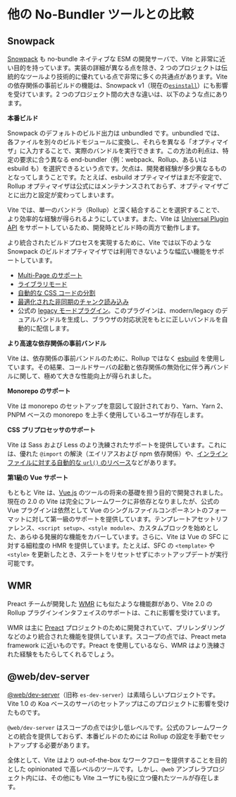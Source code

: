 # 他の No-Bundler ツールとの比較

## Snowpack

[Snowpack](https://www.snowpack.dev/) も no-bundle ネイティブな ESM の開発サーバで、Vite と非常に近い目的を持っています。実装の詳細が異なる点を除き、2 つのプロジェクトは伝統的なツールより技術的に優れている点で非常に多くの共通点があります。Vite の依存関係の事前ビルドの機能は、Snowpack v1（現在の[`esinstall`](https://github.com/snowpackjs/snowpack/tree/main/esinstall)）にも影響を受けています。2 つのプロジェクト間の大きな違いは、以下のような点にあります。

**本番ビルド**

Snowpack のデフォルトのビルド出力は unbundled です。unbundled では、各ファイルを別々のビルドモジュールに変換し、それらを異なる「オプティマイザ」に入力することで、実際のバンドルを実行できます。この方法の利点は、特定の要求に合う異なる end-bundler（例：webpack、Rollup、あるいは esbuild も）を選択できるという点です。欠点は、開発者経験が多少異なるものとなってしまうことです。たとえば、esbuild オプティマイザはまだ不安定で、Rollup オプティマイザは公式にはメンテナンスされておらず、オプティマイザごとに出力と設定が変わってしまいます。

Vite では、単一のバンドラ（Rollup）と深く結合することを選択することで、より効率的な経験が得られるようにしています。また、Vite は [Universal Plugin API](./api-plugin) をサポートしているため、開発時とビルド時の両方で動作します。

より統合されたビルドプロセスを実現するために、Vite では以下のような Snowpack のビルドオプティマイザでは利用できないような幅広い機能をサポートしています。

- [Multi-Page のサポート](./build#マルチページアプリ)
- [ライブラリモード](./build#ライブラリモード)
- [自動的な CSS コードの分割](./features#css-のコード分割)
- [最適化された非同期のチャンク読み込み](./features#非同期チャンク読み込みの最適化)
- 公式の [legacy モードプラグイン](https://github.com/vitejs/vite/tree/main/packages/plugin-legacy)。このプラグインは、modern/legacy のデュアルバンドルを生成し、ブラウザの対応状況をもとに正しいバンドルを自動的に配信します。

**より高速な依存関係の事前バンドル**

Vite は、依存関係の事前バンドルのために、Rollup ではなく [esbuild](https://esbuild.github.io/) を使用しています。その結果、コールドサーバの起動と依存関係の無効化に伴う再バンドルに関して、極めて大きな性能向上が得られました。

**Monorepo のサポート**

Vite は monorepo のセットアップを意図して設計されており、Yarn、Yarn 2、PNPM ベースの monorepo を上手く使用しているユーザが存在します。

**CSS プリプロセッサのサポート**

Vite は Sass および Less のより洗練されたサポートを提供しています。これには、優れた `@import` の解決（エイリアスおよび npm 依存関係）や、[インラインファイルに対する自動的な `url()` のリベース](./features#import-のインライン化と結合)などがあります。

**第1級の Vue サポート**

もともと Vite は、[Vue.js](https://vuejs.org/) のツールの将来の基礎を担う目的で開発されました。現在の 2.0 の Vite は完全にフレームワークに非依存となりましたが、公式の Vue プラグインは依然として Vue のシングルファイルコンポーネントのフォーマットに対して第一級のサポートを提供しています。テンプレートアセットリファレンス、`<script setup>`、`<style module>`、カスタムブロックを始めとした、あらゆる発展的な機能をカバーしています。さらに、Vite は Vue の SFC に対する細粒度の HMR を提供しています。たとえば、SFC の `<template>` や `<style>` を更新したとき、ステートをリセットせずにホットアップデートが実行可能です。

## WMR

Preact チームが開発した [WMR](https://github.com/preactjs/wmr) にも似たような機能群があり、Vite 2.0 の Rollup プラグインインタフェイスのサポートは、これに影響を受けています。

WMR は主に [Preact](https://preactjs.com/) プロジェクトのために開発されていて、プリレンダリングなどのより統合された機能を提供しています。スコープの点では、Preact meta framework に近いものです。Preact を使用しているなら、WMR はより洗練された経験をもたらしてくれるでしょう。

## @web/dev-server

[@web/dev-server](https://modern-web.dev/docs/dev-server/overview/)（旧称 `es-dev-server`）は素晴らしいプロジェクトです。Vite 1.0 の Koa ベースのサーバのセットアップはこのプロジェクトに影響を受けたものです。

`@web/dev-server` はスコープの点では少し低レベルです。公式のフレームワークとの統合を提供しておらず、本番ビルドのためには Rollup の設定を手動でセットアップする必要があります。

全体として、Vite はより out-of-the-box なワークフローを提供することを目的とした opinionated で高レベルのツールです。しかし、`@web` アンブレラプロジェクト内には、その他にも Vite ユーザにも役に立つ優れたツールが存在します。
